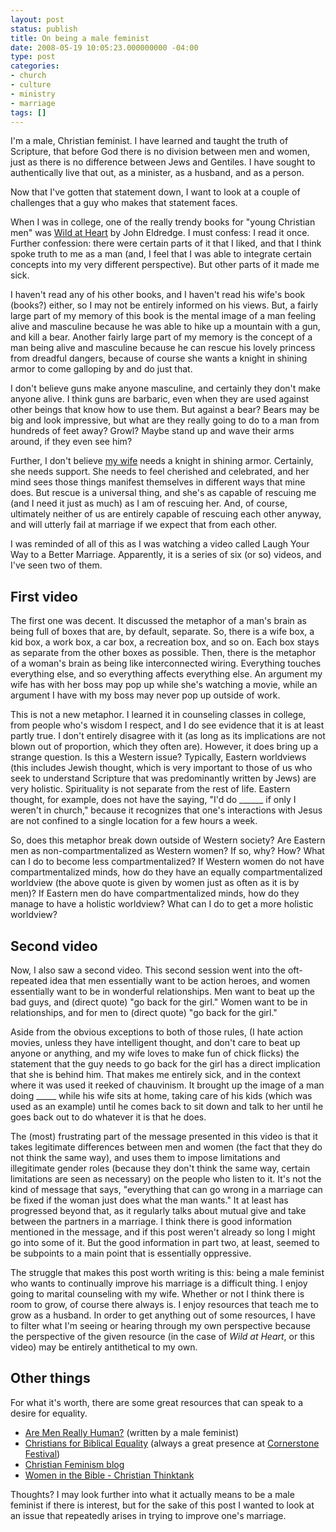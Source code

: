 ```yaml
---
layout: post
status: publish
title: On being a male feminist
date: 2008-05-19 10:05:23.000000000 -04:00
type: post
categories:
- church
- culture
- ministry
- marriage
tags: []
---
```

I'm a male, Christian feminist. I have learned and taught the truth of Scripture, that before God there is no division between men and women, just as there is no difference between Jews and Gentiles. I have sought to authentically live that out, as a minister, as a husband, and as a person.

Now that I've gotten that statement down, I want to look at a couple of challenges that a guy who makes that statement faces.

When I was in college, one of the really trendy books for "young Christian men" was <a href="http://www.amazon.com/gp/redirect.html?ie=UTF8&amp;location=http%3A%2F%2Fwww.amazon.com%2FWild-Heart-Discovering-Secret-Mans%2Fdp%2F0785268839%3Fie%3DUTF8%26s%3Dbooks%26qid%3D1211203692%26sr%3D8-1&amp;tag=jonathanstega-20&amp;linkCode=ur2&amp;camp=1789&amp;creative=9325">Wild at Heart</a> by John Eldredge. I must confess: I read it once. Further confession: there were certain parts of it that I liked, and that I think spoke truth to me as a man (and, I feel that I was able to integrate certain concepts into my very different perspective). But other parts of it made me sick.

I haven't read any of his other books, and I haven't read his wife's book (books?) either, so I may not be entirely informed on his views. But, a fairly large part of my memory of this book is the mental image of a man feeling alive and masculine because he was able to hike up a mountain with a gun, and kill a bear. Another fairly large part of my memory is the concept of a man being alive and masculine because he can rescue his lovely princess from dreadful dangers, because of course she wants a knight in shining armor to come galloping by and do just that.

I don't believe guns make anyone masculine, and certainly they don't make anyone alive. I think guns are barbaric, even when they are used against other beings that know how to use them. But against a bear? Bears may be big and look impressive, but what are they really going to do to a man from hundreds of feet away? Growl? Maybe stand up and wave their arms around, if they even see him?

Further, I don't believe <a href="http://kierastegall.com/">my wife</a> needs a knight in shining armor. Certainly, she needs support. She needs to feel cherished and celebrated, and her mind sees those things manifest themselves in different ways that mine does. But rescue is a universal thing, and she's as capable of rescuing me (and I need it just as much) as I am of rescuing her. And, of course, ultimately neither of us are entirely capable of rescuing each other anyway, and will utterly fail at marriage if we expect that from each other.

I was reminded of all of this as I was watching a video called Laugh Your Way to a Better Marriage. Apparently, it is a series of six (or so) videos, and I've seen two of them.
<h2>First video</h2>
The first one was decent. It discussed the metaphor of a man's brain as being full of boxes that are, by default, separate. So, there is a wife box, a kid box, a work box, a car box, a recreation box, and so on. Each box stays as separate from the other boxes as possible. Then, there is the metaphor of a woman's brain as being like interconnected wiring. Everything touches everything else, and so everything affects everything else. An argument my wife has with her boss may pop up while she's watching a movie, while an argument I have with my boss may never pop up outside of work.

This is not a new metaphor. I learned it in counseling classes in college, from people who's wisdom I respect, and I do see evidence that it is at least partly true. I don't entirely disagree with it (as long as its implications are not blown out of proportion, which they often are). However, it does bring up a strange question. Is this a Western issue? Typically, Eastern worldviews (this includes Jewish thought, which is very important to those of us who seek to understand Scripture that was predominantly written by Jews) are very holistic. Spirituality is not separate from the rest of life. Eastern thought, for example, does not have the saying, "I'd do ______ if only I weren't in church," because it recognizes that one's interactions with Jesus are not confined to a single location for a few hours a week.

So, does this metaphor break down outside of Western society? Are Eastern men as non-compartmentalized as Western women? If so, why? How? What can I do to become less compartmentalized? If Western women do not have compartmentalized minds, how do they have an equally compartmentalized worldview (the above quote is given by women just as often as it is by men)? If Eastern men do have compartmentalized minds, how do they manage to have a holistic worldview? What can I do to get a more holistic worldview?
<h2>Second video</h2>
Now, I also saw a second video. This second session went into the oft-repeated idea that men essentially want to be action heroes, and women essentially want to be in wonderful relationships. Men want to beat up the bad guys, and (direct quote) "go back for the girl." Women want to be in relationships, and for men to (direct quote) "go back for the girl."

Aside from the obvious exceptions to both of those rules, (I hate action movies, unless they have intelligent thought, and don't care to beat up anyone or anything, and my wife loves to make fun of chick flicks) the statement that the guy needs to go back for the girl has a direct implication that she is behind him. That makes me entirely sick, and in the context where it was used it reeked of chauvinism. It brought up the image of a man doing _____ while his wife sits at home, taking care of his kids (which was used as an example) until he comes back to sit down and talk to her until he goes back out to do whatever it is that he does.

The (most) frustrating part of the message presented in this video is that it takes legitimate differences between men and women (the fact that they do not think the same way), and uses them to impose limitations and illegitimate gender roles (because they don't think the same way, certain limitations are seen as necessary) on the people who listen to it. It's not the kind of message that says, "everything that can go wrong in a marriage can be fixed if the woman just does what the man wants." It at least has progressed beyond that, as it regularly talks about mutual give and take between the partners in a marriage. I think there is good information mentioned in the message, and if this post weren't already so long I might go into some of it. But the good information in part two, at least, seemed to be subpoints to a main point that is essentially oppressive.

The struggle that makes this post worth writing is this: being a male feminist who wants to continually improve his marriage is a difficult thing. I enjoy going to marital counseling with my wife. Whether or not I think there is room to grow, of course there always is. I enjoy resources that teach me to grow as a husband. In order to get anything out of some resources, I have to filter what I'm seeing or hearing through my own perspective because the perspective of the given resource (in the case of <em>Wild at Heart</em>, or this video) may be entirely antithetical to my own.
<h2>Other things</h2>
For what it's worth, there are some great resources that can speak to a desire for equality.
<ul>
        <li><a href="http://aremenreallyhuman.blogspot.com/">Are Men Really Human?</a> (written by a male feminist)</li>
        <li><a href="http://www.cbeinternational.org/">Christians for Biblical Equality</a> (always a great presence at <a href="http://www.cornerstonefestival.com/">Cornerstone Festival</a>)</li>
	<li><a href="http://christianfeminism.wordpress.com/">Christian Feminism blog</a></li>	
	<li><a href="http://www.christian-thinktank.com/femalex.html">Women in the Bible - Christian Thinktank</a></li>
</ul>
Thoughts? I may look further into what it actually means to be a male feminist if there is interest, but for the sake of this post I wanted to look at an issue that repeatedly arises in trying to improve one's marriage.
